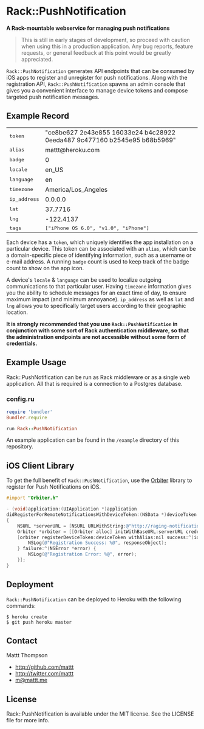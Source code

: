 Rack::PushNotification
======================
**A Rack-mountable webservice for managing push notifications**

> This is still in early stages of development, so proceed with caution when using this in a production application. Any bug reports, feature requests, or general feedback at this point would be greatly appreciated.

`Rack::PushNotification` generates API endpoints that can be consumed by iOS apps to register and unregister for push notifications. Along with the registration API, `Rack::PushNotification` spawns an admin console that gives you a convenient interface to manage device tokens and compose targeted push notification messages.

## Example Record

<table>
  <tr><td><tt>token</tt></td><td>"ce8be627 2e43e855 16033e24 b4c28922 0eeda487 9c477160 b2545e95 b68b5969"</td></tr>
  <tr><td><tt>alias</tt></td><td>mattt@heroku.com</td></tr>
  <tr><td><tt>badge</tt></td><td>0</td></tr>
  <tr><td><tt>locale</tt></td><td>en_US</td></tr>
  <tr><td><tt>language</tt></td><td>en</td></tr>
  <tr><td><tt>timezone</tt></td><td>America/Los_Angeles</td></tr>
  <tr><td><tt>ip_address</tt></td><td>0.0.0.0</td></tr>
  <tr><td><tt>lat</tt></td><td>37.7716</td></tr>
  <tr><td><tt>lng</tt></td><td>-122.4137</td></tr>
  <tr><td><tt>tags</tt></td><td><tt>["iPhone OS 6.0", "v1.0", "iPhone"]</tt></td></tr>
</table>

Each device has a `token`, which uniquely identifies the app installation on a particular device. This token can be associated with an `alias`, which can be a domain-specific piece of identifying information, such as a username or e-mail address. A running `badge` count is used to keep track of the badge count to show on the app icon.

A device's `locale` & `language` can be used to localize outgoing communications to that particular user. Having `timezone` information gives you the ability to schedule messages for an exact time of day, to ensure maximum impact (and minimum annoyance). `ip_address` as well as `lat` and `lng` allows you to specifically target users according to their geographic location.

**It is strongly recommended that you use `Rack::PushNotification` in conjunction with some sort of Rack authentication middleware, so that the administration endpoints are not accessible without some form of credentials.**

## Example Usage

Rack::PushNotification can be run as Rack middleware or as a single web application. All that is required is a connection to a Postgres database.

### config.ru

```ruby
require 'bundler'
Bundler.require

run Rack::PushNotification
```

An example application can be found in the `/example` directory of this repository.

## iOS Client Library

To get the full benefit of `Rack::PushNotification`, use the [Orbiter](https://github.com/mattt/Orbiter) library to register for Push Notifications on iOS.

```objective-c
#import "Orbiter.h"

- (void)application:(UIApplication *)application
didRegisterForRemoteNotificationsWithDeviceToken:(NSData *)deviceToken
{
    NSURL *serverURL = [NSURL URLWithString:@"http://raging-notification-3556.herokuapp.com/"]
    Orbiter *orbiter = [[Orbiter alloc] initWithBaseURL:serverURL credential:nil];
    [orbiter registerDeviceToken:deviceToken withAlias:nil success:^(id responseObject) {
        NSLog(@"Registration Success: %@", responseObject);
    } failure:^(NSError *error) {
        NSLog(@"Registration Error: %@", error);
    }];
}
```

## Deployment

`Rack::PushNotification` can be deployed to Heroku with the following commands:

```
$ heroku create
$ git push heroku master
```

## Contact

Mattt Thompson

- http://github.com/mattt
- http://twitter.com/mattt
- m@mattt.me

## License

Rack::PushNotification is available under the MIT license. See the LICENSE file for more info.
